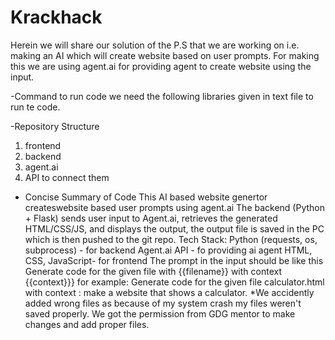 # Krackhack
Herein we will share our solution of the P.S that we are working on i.e. making an AI which will create website based on user prompts. For making this we are using agent.ai for providing agent to create website using the input.

-Command to run code
we need the following libraries given in text file to run te code.

-Repository Structure
1. frontend
2. backend
3. agent.ai
4. API to connect them
   
- Concise Summary of Code
  This AI based website genertor createswebsite based user prompts using agent.ai
  The backend (Python + Flask) sends user input to Agent.ai, retrieves the generated HTML/CSS/JS, and displays the output, the output file is saved in the PC which is then pushed to the git repo.
  Tech Stack:
Python (requests, os, subprocess) - for backend
Agent.ai API - fo providing ai agent
HTML, CSS, JavaScript- for frontend
The prompt in the input should be like this Generate code for the given file with {{filename}} with context {{context}}}
for example: Generate code for the given file calculator.html with context : make a website that shows a calculator.
*We accidently added wrong files as because of my system crash my files weren't saved properly. We got the permission from GDG mentor to make changes and add proper files.
